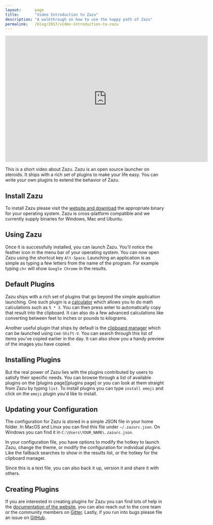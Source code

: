 ```yaml
---
layout:      page
title:       "Video Introduction to Zazu"
description: "A walkthrough on how to use the happy path of Zazu"
permalink:   /blog/2017/video-introduction-to-zazu
---
```


<iframe src="https://player.vimeo.com/video/206729309" width="640" height="400" frameborder="0" webkitallowfullscreen mozallowfullscreen allowfullscreen></iframe>

This is a short video about Zazu. Zazu is an open source launcher on steroids.
It ships with a rich set of plugins to make your life easy. You can write your
own plugins to extend the behavior of Zazu.

## Install Zazu

To install Zazu please visit the [website and download][download] the
appropriate binary for your operating system. Zazu is cross-platform compatible
and we currently supply binaries for Windows, Mac and Ubuntu.

## Using Zazu

Once it is successfully installed, you can launch Zazu. You’ll notice the
feather icon in the menu bar of your operating system. You can now open Zazu
using the shortcut key `Alt-Space`. Launching an application is as simple as
typing a few letters from the name of the program. For example typing `chr`
will show `Google Chrome` in the results.

## Default Plugins

Zazu ships with a rich set of plugins that go beyond the simple application
launching. One such plugin is a [calculator][calculator] which allows you to do
math calculations such as `5 * 3`. You can then press enter to automatically
copy that result into the clipboard. It can also do a few advanced calculations
like converting between feet to inches or pounds to kilograms.

Another useful plugin that ships by default is the [clipboard
manager][clipboard] which can be launched using `Cmd-Shift-V`. You can search
through this list of items you’ve copied earlier in the day. It can also show
you a handy preview of the images you have copied.

## Installing Plugins

But the real power of Zazu lies with the plugins contributed by users to satisfy
their specific needs. You can browse through a list of available plugins on the
[plugins page][plugins page] or you can look at them straight from Zazu by
typing `list`. To install plugins you can type `install emoji` and click on the
`emoji` plugin you'd like to install.

## Updating your Configuration

The configuration for Zazu is stored in a simple JSON file in your home folder.
In MacOS and Linux you can find this file under `~/.zazurc.json`. On Windows you
can find it in `C:\Users\YOUR_NAME\.zazurc.json`.

In your configuration file, you have options to modify the hotkey to launch
Zazu, change the theme, or modify the configuration for individual plugins. Like
the fallback searches to show in the results list, or the hotkey for the
clipboard manager.

Since this is a text file, you can also back it up, version it and share it with
others.

## Creating Plugins

If you are interested in creating plugins for Zazu you can find lots of help in
the [documentation of the website][documentation], you can also reach out to the
core team or the community members on [Gitter][gitter]. Lastly, if you run into
bugs please file an issue on [GitHub][github].

[plugins]: /plugins/
[documentation]: /documentation/
[download]: /download/
[calculator]: http://github.com/tinytacoteam/zazu-calculator
[clipboard]: https://github.com/tinytacoteam/zazu-clipboard
[gitter]: https://gitter.im/tinytacoteam/zazu
[github]: https://github.com/tinytacoteam/zazu
